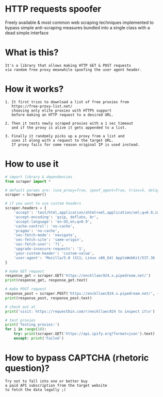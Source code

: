 # HTTP requests spoofer
Freely available & most common web scraping techniques implemented to bypass simple anti-scraping measures bundled into a single class with a dead simple interface

# What is this?
    It's a library that allows making HTTP GET & POST requests
    via random free proxy meanwhile spoofing the user agent header.

# How it works?
    1. It first tries to download a list of free proxies from
       https://free-proxy-list.net/
       choosing only elite proxies with HTTPS support
       before making an HTTP request to a desired URL.

    2. Then it tests newly scraped proxies with a 1 sec timeout
       and if the proxy is alive it gets appended to a list.
    
    3. Finally it randomly picks up a proxy from a list and
       uses it along with a request to the target URL.
       If proxy fails for some reason original IP is used instead.

# How to use it
```python
# import library & dependencies
from scraper import *

# default params are: (use_proxy=True, spoof_agent=True, tries=5, delay=0)
scraper = Scraper()

# if you want to use custom headers
scraper.headers = {
    'accept': 'text/html,application/xhtml+xml,application/xml;q=0.9,image/webp,image/apng,*/*;q=0.8,application/signed-exchange;v=b3;q=0.9',
    'accept-encoding': 'gzip, deflate, br',
    'accept-language': 'en-US,en;q=0.9',
    'cache-control': 'no-cache',
    'pragma': 'no-cache',
    'sec-fetch-mode': 'navigate',
    'sec-fetch-site': 'same-origin',
    'sec-fetch-user': '?1',
    'upgrade-insecure-requests': '1',
    'your-custom-header': 'custom-value',
    'user-agent': 'Mozilla/5.0 (X11; Linux x86_64) AppleWebKit/537.36 (KHTML, like Gecko) Chrome/79.0.3945.130 Safari/537.36'
}

# make GET request
response_get = scraper.GET('https://enckllaec924.x.pipedream.net/')
print(response_get, response_get.text)

# make POST request
response_post = scraper.POST('https://enckllaec924.x.pipedream.net/', {'param1': 'val1', 'param2': 'val2'})
print(response_post, response_post.text)

# check out at
print('visit: https://requestbin.com/r/enckllaec924 to inspect it\n')

# test proxies
print('Testing proxies:')
for i in range(10):
    try: print(scraper.GET('https://api.ipify.org?format=json').text)
    except: print('Failed')
```

# How to bypass CAPTCHA (rhetoric question)?
    Try not to fall into one or better buy 
    a paid API subscription from the target website
    to fetch the data legally ;)


